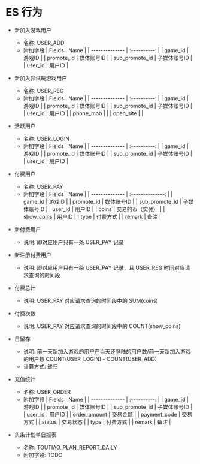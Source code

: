# ES 行为

- 新加入游戏用户
    - 名称: USER_ADD
    - 附加字段
        | Fields         | Name         |
        | -------------- | :----------: |
        | game_id        | 游戏ID       |
        | promote_id     | 媒体账号ID   |
        | sub_promote_id | 子媒体账号ID |
        | user_id        | 用户ID       |

- 新加入非试玩游戏用户
    - 名称: USER_REG
    - 附加字段
        | Fields         | Name         |
        | -------------- | :----------: |
        | game_id        | 游戏ID       |
        | promote_id     | 媒体账号ID   |
        | sub_promote_id | 子媒体账号ID |
        | user_id        | 用户ID       |
        | phone_mob      |              |
        | open_site      |              |

- 活跃用户
    - 名称: USER_LOGIN
    - 附加字段
        | Fields         | Name         |
        | -------------- | :----------: |
        | game_id        | 游戏ID       |
        | promote_id     | 媒体账号ID   |
        | sub_promote_id | 子媒体账号ID |
        | user_id        | 用户ID       |

- 付费用户
    - 名称: USER_PAY
    - 附加字段
        | Fields         | Name             |
        | -------------- | :--------------: |
        | game_id        | 游戏ID           |
        | promote_id     | 媒体账号ID       |
        | sub_promote_id | 子媒体账号ID     |
        | user_id        | 用户ID           |
        | coins          | 交易的币（实付） |
        | show_coins     | 用户ID           |
        | type           | 付费方式         |
        | remark         | 备注             |

- 新付费用户
    - 说明: 即对应用户只有一条 USER_PAY 记录

- 新注册付费用户
    - 说明: 即对应用户只有一条 USER_PAY 记录，且 USER_REG 时间对应请求查询的时间段

- 付费总计
    - 说明: USER_PAY 对应请求查询的时间段中的 SUM(coins)

- 付费次数
    - 说明: USER_PAY 对应请求查询的时间段中的 COUNT(show_coins)

- 日留存
    - 说明: 前一天新加入游戏的用户在当天还登陆的用户数/前一天新加入游戏的用户数 COUNT(USER_LOGIN) - COUNT(USER_ADD)
    - 计算方式: 递归

- 充值统计
    - 名称: USER_ORDER
    - 附加字段
        | Fields         | Name         |
        | -------------- | :----------: |
        | game_id        | 游戏ID       |
        | promote_id     | 媒体账号ID   |
        | sub_promote_id | 子媒体账号ID |
        | user_id        | 用户ID       |
        | order_amount   | 交易金额     |
        | payment_code   | 交易方式     |
        | status         | 交易状态     |
        | type           | 付费方式     |
        | remark         | 备注         |

- 头条计划单日报表
    - 名称: TOUTIAO_PLAN_REPORT_DAILY
    - 附加字段: TODO